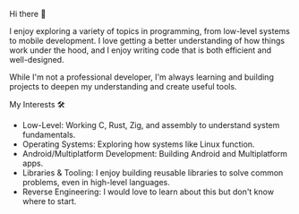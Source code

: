Hi there 👋

I enjoy exploring a variety of topics in programming, from low-level systems to mobile development. I love getting a better understanding of how things work under the hood, and I enjoy writing code that is both efficient and well-designed.

While I'm not a professional developer, I'm always learning and building projects to deepen my understanding and create useful tools.

My Interests 🛠️
- Low-Level: Working C, Rust, Zig, and assembly to understand system fundamentals.
- Operating Systems: Exploring how systems like Linux function.
- Android/Multiplatform Development: Building Android and Multiplatform apps.
- Libraries & Tooling: I enjoy building reusable libraries to solve common problems, even in high-level languages.
- Reverse Engineering: I would love to learn about this but don't know where to start.
